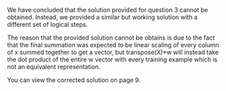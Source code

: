 We have concluded that the solution provided for question 3 cannot be obtained. Instead, we provided a similar but working solution with a different set of logical steps.

The reason that the provided solution cannot be obtains is due to the fact that the final summation was expected to be linear scaling of every column of x summed together to get a vector, but transpose(X)*w will instead take the dot product of the entire w vector with every training example which is not an equivalent representation.

You can view the corrected solution on page 9.

